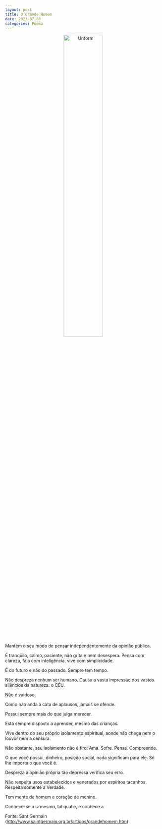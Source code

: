 ```yaml
---
layout: post
title: O Grande Homem
date: 2023-07-08
categories: Poema
---
```


<p align="center">
<img src="{{ site.baseurl }}/images/2023-07-08-O-Grande-Homem.png" height="50%" width="50%" alt="Unform" />
</p>

Mantém o seu modo de pensar independentemente da opinião pública.

É tranqüilo, calmo, paciente, não grita e nem desespera.
Pensa com clareza, fala com inteligência, vive com simplicidade.

É do futuro e não do passado.
Sempre tem tempo.

Não despreza nenhum ser humano.
Causa a vasta impressão dos vastos silêncios da natureza: o CÉU.

Não é vaidoso.

Como não anda à cata de aplausos, jamais se ofende.

Possui sempre mais do que julga merecer.

Está sempre disposto a aprender, mesmo das crianças.

Vive dentro do seu próprio isolamento espiritual, aonde não chega nem o louvor nem a censura.

Não obstante, seu isolamento não é firo: Ama. Sofre. Pensa. Compreende.

O que você possui, dinheiro, posição social, nada significam para ele.
Só lhe importa o que você é.

Despreza a opinião própria tão depressa verifica seu erro.

Não respeita usos estabelecidos e venerados por espíritos tacanhos.
Respeita somente a Verdade.

Tem mente de homem e coração de menino.

Conhece-se a si mesmo, tal qual é, e conhece a

Fonte: Sant Germain (http://www.saintgermain.org.br/artigos/grandehomem.htm)

